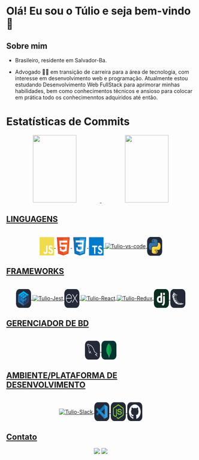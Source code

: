 # Olá! Eu sou o Túlio e seja bem-vindo👋

## Sobre mim
- Brasileiro, residente em Salvador-Ba.

- Advogado 🧑‍⚖️‍ em transição de carreira para a área de tecnologia, com interesse em desenvolvimento web e programação. Atualmente estou estudando Desenvolvimento Web FullStack para aprimorar minhas habilidades, bem como conhecimentos técnicos e ansioso para colocar em prática todo os conhecimenntos adquiridos até então.

# Estatísticas de Commits
<div align="center">
  <a href="https://github.com/tulioba">
  <img height="180em" width="48%" src="https://github-readme-stats.vercel.app/api?username=tulioba&show_icons=true&theme=tokyonight&include_all_commits=true&count_private=true"/>
    <img height="180em" width="48%" src="https://github-readme-stats.vercel.app/api/top-langs/?username=tulioba&layout=compact&langs_count=7&theme=tokyonight"/>  
</div>

## LINGUAGENS
<div align="center" style="display: inline_block"><br>
 <img align="center" alt="Tulio-Js" height="50" width="40" src="https://raw.githubusercontent.com/devicons/devicon/master/icons/javascript/javascript-plain.svg">
 <img align="center" alt="Tulio-HTML" height="50" width="40" src="https://raw.githubusercontent.com/devicons/devicon/master/icons/html5/html5-original.svg">
 <img align="center" alt="Tulio-CSS" height="50" width="40" src="https://raw.githubusercontent.com/devicons/devicon/master/icons/css3/css3-original.svg">
 <img align="center" alt="Tulio-Trello" height="50" width="40" src="https://raw.githubusercontent.com/devicons/devicon/master/icons/typescript/typescript-plain.svg" />
 <img align="center" alt="Tulio-vs-code" height="50" width="40" src="https://cdn.jsdelivr.net/gh/devicons/devicon/icons/vscode/vscode-original.svg" />
 <img align="center" alt="Tulio-vs-code" height="50" width="40" src="https://raw.githubusercontent.com/tandpfun/skill-icons/59059d9d1a2c092696dc66e00931cc1181a4ce1f/icons/Python-Dark.svg" />
</div>

## FRAMEWORKS
<div align="center" style="display: inline_block"><br>
 <img align="center" alt="Tulio-Sequelize" height="50" width="40" src="https://github.com/tandpfun/skill-icons/blob/main/icons/Sequelize-Dark.svg" />
 <img align="center" alt="Tulio-Jest" height="50" width="40" src="https://cdn.jsdelivr.net/gh/devicons/devicon/icons/jest/jest-plain.svg" />
  <img align="center" alt="Tulio-Jest" height="50" width="40" src="https://github.com/tandpfun/skill-icons/blob/main/icons/ExpressJS-Dark.svg" />
 <img align="center" alt="Tulio-React" height="50" width="40" src="https://cdn.jsdelivr.net/gh/devicons/devicon/icons/react/react-original.svg" />
 <img align="center" alt="Tulio-Redux" height="50" width="40" src="https://cdn.jsdelivr.net/gh/devicons/devicon/icons/redux/redux-original.svg" />
  <img align="center" alt="Tulio-Django" height="50" width="40" src="https://github.com/tandpfun/skill-icons/blob/main/icons/Django.svg" />
  <img align="center" alt="Tulio-Django" height="50" width="40" src="https://github.com/tandpfun/skill-icons/blob/main/icons/Flask-Dark.svg" />
</div>

## GERENCIADOR DE BD
<div align="center" style="display: inline_block"><br>
   <img align="center" alt="Tulio-MySQL" height="50" width="40" src="https://github.com/tandpfun/skill-icons/blob/main/icons/MySQL-Dark.svg" />
   <img align="center" alt="Tulio-MongoDB" height="50" width="40" src="https://github.com/tandpfun/skill-icons/blob/main/icons/MongoDB.svg" />
</div>

## AMBIENTE/PLATAFORMA DE DESENVOLVIMENTO  
<div align="center" style="display: inline_block"><br>
 <img align="center" alt="Tulio-Slack" height="50" width="40" src="https://cdn.jsdelivr.net/gh/devicons/devicon/icons/slack/slack-original.svg" />
  <img align="center" alt="Tulio-VisualStudio" height="50" width="40" src="https://github.com/tandpfun/skill-icons/blob/main/icons/VSCode-Dark.svg" />
  <img align="center" alt="Tulio-NodeJS" height="50" width="40" src="https://github.com/tandpfun/skill-icons/blob/main/icons/NodeJS-Dark.svg" />
   <img align="center" alt="Tulio-Github" height="50" width="40" src="https://github.com/tandpfun/skill-icons/blob/main/icons/Github-Dark.svg" />
</div>
  
## Contato
<div align="center"> 
  <a href = "https://mail.google.com/mail/u/1/#inbox?compose=GTvVlcSMVVzxXmWlcLvqwQnKlPFtwDvsSdkjTHQvDtvQRNtkRvzttHkxpRbjjHpTNZvlcwrbMBjNq"><img src="https://img.shields.io/badge/-Gmail-%23333?style=for-the-badge&logo=gmail&logoColor=white" target="_blank"></a>
  <a href = "https://www.linkedin.com/in/tulio-barros-amorim-733399244/"> <img src="https://img.shields.io/badge/-LinkedIn-%230077B5?style=for-the-badge&logo=linkedin&logoColor=white" target="_blank"></a> 

